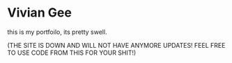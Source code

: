 # Vivian Gee
this is my portfoilo, its pretty swell.

(THE SITE IS DOWN AND WILL NOT HAVE ANYMORE UPDATES! FEEL FREE TO USE CODE FROM THIS FOR YOUR SHIT!)
